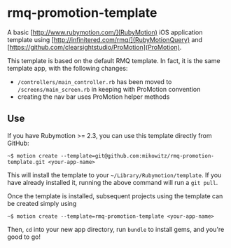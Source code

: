 rmq-promotion-template
===================

A basic [http://www.rubymotion.com/](RubyMotion) iOS application template using
[http://infinitered.com/rmq/](RubyMotionQuery) and
[https://github.com/clearsightstudio/ProMotion](ProMotion).

This template is based on the default RMQ template. In fact, it is the same
template app, with the following changes:

* `/controllers/main_controller.rb` has been moved to `/screens/main_screen.rb`
in keeping with ProMotion convention
* creating the nav bar uses ProMotion helper methods

Use
--------

If you have Rubymotion >= 2.3, you can use this template directly from GitHub:

`~$ motion create --template=git@github.com:mikowitz/rmq-promotion-template.git <your-app-name>`

This will install the template to your `~/Library/Rubymotion/template`. If you have already installed it, running the above command will run a `git pull`.

Once the template is installed, subsequent projects using the template can be created simply using

`~$ motion create --template=rmq-promotion-template <your-app-name>`

Then, `cd` into your new app directory, run `bundle` to install gems, and you're good to go!
